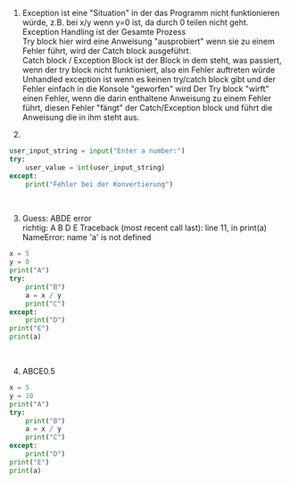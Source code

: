 1. Exception ist eine "Situation" in der das Programm nicht funktionieren würde, z.B. bei x/y wenn y=0 ist, da durch 0 teilen nicht geht. <br>
Exception Handling ist der Gesamte Prozess<br>
Try block hier wird eine Anweisung "ausprobiert" wenn sie zu einem Fehler führt, wird der Catch block ausgeführt.<br>
Catch block / Exception Block ist der Block in dem steht, was passiert, wenn der try block nicht funktioniert, also ein Fehler auftreten würde<br>
Unhandled exception ist wenn es keinen try/catch block gibt und der Fehler einfach in die Konsole "geworfen" wird
Der Try block "wirft" einen Fehler, wenn die darin enthaltene Anweisung zu einem Fehler führt, diesen Fehler "fängt" der Catch/Exception block und führt die Anweisung die in ihm steht aus. <br>

2. 
````python
user_input_string = input("Enter a number:")
try:
    user_value = int(user_input_string)
except: 
    print("Fehler bei der Konvertierung")
````
<br>

3.  Guess: ABDE error <br>
richtig: A
B
D
E
Traceback (most recent call last):
   line 11, in <module>
    print(a)
NameError: name 'a' is not defined

````python 
x = 5
y = 0
print("A")
try:
    print("B")
    a = x / y
    print("C")
except:
    print("D")
print("E")
print(a)
````
<br>

4. ABCE0.5

````python
x = 5
y = 10
print("A")
try:
    print("B")
    a = x / y
    print("C")
except:
    print("D")
print("E")
print(a)
````